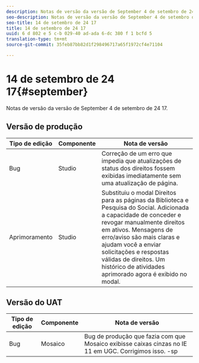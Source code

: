 ```yaml
---
description: Notas de versão da versão de September 4 de setembro de 24 17.
seo-description: Notas de versão da versão de September 4 de setembro de 24 17.
seo-title: 14 de setembro de 24 17
title: 14 de setembro de 24 17
uuid: 6 d 802 e 5 c-b 029-40 ad-ada 6-dc 380 f 1 bcfd 5
translation-type: tm+mt
source-git-commit: 35feb87bb82d1f298496717a65f1972cf4e71104

---
```



# 14 de setembro de 24 17{#september}

Notas de versão da versão de September 4 de setembro de 24 17.

## Versão de produção

| **Tipo de edição** | **Componente** | **Nota de versão** |
|---|---|---|
| Bug | Studio | Correção de um erro que impedia que atualizações de status dos direitos fossem exibidas imediatamente sem uma atualização de página. |
| Aprimoramento | Studio | Substituiu o modal Direitos para as páginas da Biblioteca e Pesquisa do Social. Adicionada a capacidade de conceder e revogar manualmente direitos em ativos. Mensagens de erro/aviso são mais claras e ajudam você a enviar solicitações e respostas válidas de direitos. Um histórico de atividades aprimorado agora é exibido no modal. |

## Versão do UAT

| **Tipo de edição** | **Componente** | **Nota de versão** |
|---|---|---|
| Bug | Mosaico | Bug de produção que fazia com que Mosaico exibisse caixas cinzas no IE 11 em UGC. Corrigimos isso. -sp |

